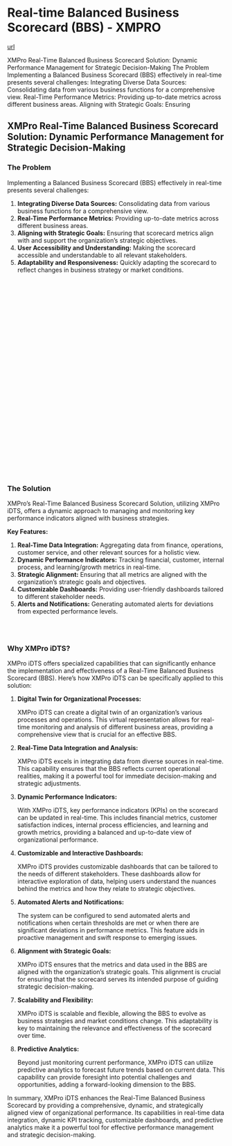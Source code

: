 # Real-time Balanced Business Scorecard (BBS) - XMPRO

[url](https://xmpro.com/solutions-library/other,use-cases/real-time-balanced-business-scorecard-bbs/)


<div class="portfolio-top">

<div class="row page-wrapper">

<div class="large-12 col mb-0 pb-0">

<div class="portfolio-summary entry-summary">

<div class="row">

<div class="col col-fit pb-0">
XMPro Real-Time Balanced Business Scorecard Solution: Dynamic Performance Management for Strategic Decision-Making The Problem Implementing a Balanced Business Scorecard (BBS) effectively in real-time presents several challenges: Integrating Diverse Data Sources: Consolidating data from various business functions for a comprehensive view. Real-Time Performance Metrics: Providing up-to-date metrics across different business areas. Aligning with Strategic Goals: Ensuring
</div>
</div>
</div>
</div>
</div>

<div id="portfolio-content" role="main">

<div class="portfolio-inner">

<div class="row" id="row-956361867">

<div class="col small-12 large-12" id="col-1218861159">

<div class="col-inner">

<div class="row" id="row-1442637370">

<div class="col small-12 large-12" id="col-558045317">

<div class="col-inner">
<h2>XMPro Real-Time Balanced Business Scorecard Solution: Dynamic Performance Management for Strategic Decision-Making</h2>
</div>
</div>
</div>

<div class="row" id="row-894476110">

<div class="col medium-6 small-12 large-6" id="col-1760525685">

<div class="col-inner">
<h3>The Problem</h3>
<p>Implementing a Balanced Business Scorecard (BBS) effectively in real-time presents several challenges:</p>
<ol>
<li><strong>Integrating Diverse Data Sources:</strong> Consolidating data from various business functions for a comprehensive view.</li>
<li><strong>Real-Time Performance Metrics:</strong> Providing up-to-date metrics across different business areas.</li>
<li><strong>Aligning with Strategic Goals:</strong> Ensuring that scorecard metrics align with and support the organization’s strategic objectives.</li>
<li><strong>User Accessibility and Understanding:</strong> Making the scorecard accessible and understandable to all relevant stakeholders.</li>
<li><strong>Adaptability and Responsiveness:</strong> Quickly adapting the scorecard to reflect changes in business strategy or market conditions.</li>
</ol>
</div>
</div>

<div class="col medium-6 small-12 large-6" id="col-1757747177">

<div class="col-inner">

<div class="banner has-hover" id="banner-2014206303">

<div class="banner-inner fill">

<div class="banner-bg fill">

<div class="bg fill bg-fill"></div>
</div>

<div class="banner-layers container">

<div class="fill banner-link"></div>

<div class="text-box banner-layer x50 md-x50 lg-x50 y50 md-y50 lg-y50 res-text" id="text-box-302110250">

<div class="text-box-content text dark">

<div class="text-inner text-center">
</div>
</div>
<style>
#text-box-302110250 {
  width: 60%;
}
#text-box-302110250 .text-box-content {
  font-size: 100%;
}
</style>
</div>
</div>
</div>
<style>
#banner-2014206303 {
  padding-top: 449px;
}
#banner-2014206303 .bg.bg-loaded {
  background-image: url(https://xmpro.com/wp-content/uploads/2020/04/22.jpg);
}
</style>
</div>
</div>
</div>
</div>

<div class="row" id="row-768143834">

<div class="col small-12 large-12" id="col-1853533806">

<div class="col-inner">
<h3>The Solution</h3>
<p>XMPro’s Real-Time Balanced Business Scorecard Solution, utilizing XMPro iDTS, offers a dynamic approach to managing and monitoring key performance indicators aligned with business strategies.</p>
<p><strong>Key Features:</strong></p>
<ol>
<li><strong>Real-Time Data Integration:</strong> Aggregating data from finance, operations, customer service, and other relevant sources for a holistic view.</li>
<li><strong>Dynamic Performance Indicators:</strong> Tracking financial, customer, internal process, and learning/growth metrics in real-time.</li>
<li><strong>Strategic Alignment:</strong> Ensuring that all metrics are aligned with the organization’s strategic goals and objectives.</li>
<li><strong>Customizable Dashboards:</strong> Providing user-friendly dashboards tailored to different stakeholder needs.</li>
<li><strong>Alerts and Notifications:</strong> Generating automated alerts for deviations from expected performance levels.</li>
</ol>

<div class="gap-element clearfix" id="gap-2115700535" style="display:block; height:auto;">
<style>
#gap-2115700535 {
  padding-top: 30px;
}
</style>
</div>
<h3>Why XMPro iDTS?</h3>
<p>XMPro iDTS offers specialized capabilities that can significantly enhance the implementation and effectiveness of a Real-Time Balanced Business Scorecard (BBS). Here’s how XMPro iDTS can be specifically applied to this solution:</p>
<ol>
<li>
<p><strong>Digital Twin for Organizational Processes:</strong></p>
<p>XMPro iDTS can create a digital twin of an organization’s various processes and operations. This virtual representation allows for real-time monitoring and analysis of different business areas, providing a comprehensive view that is crucial for an effective BBS.</p></li>
<li>
<p><strong>Real-Time Data Integration and Analysis:</strong></p>
<p>XMPro iDTS excels in integrating data from diverse sources in real-time. This capability ensures that the BBS reflects current operational realities, making it a powerful tool for immediate decision-making and strategic adjustments.</p></li>
<li>
<p><strong>Dynamic Performance Indicators:</strong></p>
<p>With XMPro iDTS, key performance indicators (KPIs) on the scorecard can be updated in real-time. This includes financial metrics, customer satisfaction indices, internal process efficiencies, and learning and growth metrics, providing a balanced and up-to-date view of organizational performance.</p></li>
<li>
<p><strong>Customizable and Interactive Dashboards:</strong></p>
<p>XMPro iDTS provides customizable dashboards that can be tailored to the needs of different stakeholders. These dashboards allow for interactive exploration of data, helping users understand the nuances behind the metrics and how they relate to strategic objectives.</p></li>
<li>
<p><strong>Automated Alerts and Notifications:</strong></p>
<p>The system can be configured to send automated alerts and notifications when certain thresholds are met or when there are significant deviations in performance metrics. This feature aids in proactive management and swift response to emerging issues.</p></li>
<li>
<p><strong>Alignment with Strategic Goals:</strong></p>
<p>XMPro iDTS ensures that the metrics and data used in the BBS are aligned with the organization’s strategic goals. This alignment is crucial for ensuring that the scorecard serves its intended purpose of guiding strategic decision-making.</p></li>
<li>
<p><strong>Scalability and Flexibility:</strong></p>
<p>XMPro iDTS is scalable and flexible, allowing the BBS to evolve as business strategies and market conditions change. This adaptability is key to maintaining the relevance and effectiveness of the scorecard over time.</p></li>
<li>
<p><strong>Predictive Analytics:</strong></p>
<p>Beyond just monitoring current performance, XMPro iDTS can utilize predictive analytics to forecast future trends based on current data. This capability can provide foresight into potential challenges and opportunities, adding a forward-looking dimension to the BBS.</p></li>
</ol>
<p>In summary, XMPro iDTS enhances the Real-Time Balanced Business Scorecard by providing a comprehensive, dynamic, and strategically aligned view of organizational performance. Its capabilities in real-time data integration, dynamic KPI tracking, customizable dashboards, and predictive analytics make it a powerful tool for effective performance management and strategic decision-making.</p>
</div>
</div>
</div>
</div>
</div>
</div>
</div>
</div>
</div>